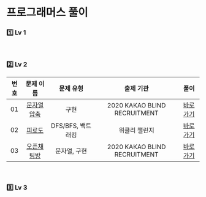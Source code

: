 # 프로그래머스 풀이

### 1️⃣ <strong>Lv 1</strong>

<br>

### 2️⃣ <strong>Lv 2</strong>

| 번호 |                                문제 이름                                |     문제 유형     |          출제 기관           |                 풀이                 |
| :--: | :---------------------------------------------------------------------: | :---------------: | :--------------------------: | :----------------------------------: |
|  01  | [문자열 압축](https://programmers.co.kr/learn/courses/30/lessons/60057) |       구현        | 2020 KAKAO BLIND RECRUITMENT |    [바로가기](./Lv2/2020kbr_1.md)    |
|  02  |   [피로도](https://programmers.co.kr/learn/courses/30/lessons/87946)    | DFS/BFS, 백트래킹 |        위클리 챌린지         | [바로가기](./Lv2/weekchallenge_1.md) |
|  03  | [오픈채팅방](https://programmers.co.kr/learn/courses/30/lessons/42888)  |   문자열, 구현    | 2020 KAKAO BLIND RECRUITMENT |    [바로가기](./Lv2/2020kbr_2.md)    |

<br>

### 3️⃣ <strong>Lv 3</strong>
